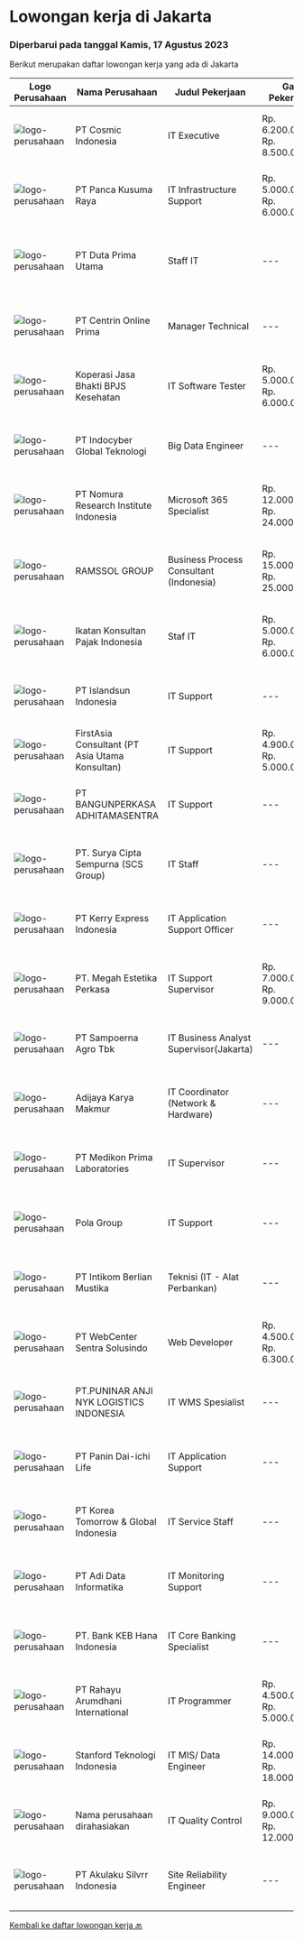 
  # Lowongan kerja di Jakarta

  ### Diperbarui pada tanggal Kamis, 17 Agustus 2023

  Berikut merupakan daftar lowongan kerja yang ada di Jakarta

  |Logo Perusahaan | Nama Perusahaan | Judul Pekerjaan | Gaji Pekerjaan | Lokasi | Deskripsi | Tanggal diunggah | Pranala |
  | -------------- | --------------- | --------------- | --------- | --------- | -------------- | ------- | ----------- |
  |![logo-perusahaan](https://image-service-cdn.seek.com.au/3a0212327ed8ad93492b1b382d1663a64a7a4660/ee4dce1061f3f616224767ad58cb2fc751b8d2dc)|PT Cosmic Indonesia|IT Executive|Rp. 6.200.000-Rp. 8.500.000|Jakarta Pusat|As an IT Executive, you will play a crucial role in supporting the organization's information technology infrastructure and ensuring the smooth...|Rabu, 16 Agustus 2023|https://www.jobstreet.co.id/id/job/it-executive-4440037?token=0~ef94f54b-169b-49dc-bf06-6cdd8d10ba63&sectionRank=1&jobId=jobstreet-id-job-4440037|
|![logo-perusahaan](https://image-service-cdn.seek.com.au/b32e8da63013388ccad8fe83b297a70c7fb12e8e/ee4dce1061f3f616224767ad58cb2fc751b8d2dc)|PT Panca Kusuma Raya|IT Infrastructure Support|Rp. 5.000.000-Rp. 6.000.000|Jakarta Pusat|Pekerjaan:   Melakukan instalasi hardware dan software   Pemeliharaan dan perbaikan sistem : CCTV, PBX, dan jaringan mikrotik.   Penanganan perbaikan...|Selasa, 15 Agustus 2023|https://www.jobstreet.co.id/id/job/it-infrastructure-support-4438147?token=0~ef94f54b-169b-49dc-bf06-6cdd8d10ba63&sectionRank=2&jobId=jobstreet-id-job-4438147|
|![logo-perusahaan](https://image-service-cdn.seek.com.au/101f12ae1a33a2c0d905791a7510da5efde9e827/ee4dce1061f3f616224767ad58cb2fc751b8d2dc)|PT Duta Prima Utama|Staff IT|---|Jakarta Pusat|JOB DESCRIPTION - STAFF IT1.Menguasai aplikasi pemprograman2.Memiliki kemampuan dalam berbahasa inggris baik lisan/tulisan3.Memiliki pengetahuan yang...|Selasa, 15 Agustus 2023|https://www.jobstreet.co.id/id/job/staff-it-4436966?token=0~ef94f54b-169b-49dc-bf06-6cdd8d10ba63&sectionRank=3&jobId=jobstreet-id-job-4436966|
|![logo-perusahaan](https://image-service-cdn.seek.com.au/48ddbe636c21bc000a7272b8a1359734e3f6415f/ee4dce1061f3f616224767ad58cb2fc751b8d2dc)|PT Centrin Online Prima|Manager Technical|---|Jakarta Selatan|kualifikasi Minimal usia 35 tahun Dapat membuat SOP  Dapat menghandle troubleshoot dan installer Harus memastikan tim mengikuti prosedur, kebijakan,...|Rabu, 16 Agustus 2023|https://www.jobstreet.co.id/id/job/manager-technical-4439164?token=0~ef94f54b-169b-49dc-bf06-6cdd8d10ba63&sectionRank=4&jobId=jobstreet-id-job-4439164|
|![logo-perusahaan](https://image-service-cdn.seek.com.au/d9c8263246abdbc5f6384f1be947a99c66410071/ee4dce1061f3f616224767ad58cb2fc751b8d2dc)|Koperasi Jasa Bhakti BPJS Kesehatan|IT Software Tester|Rp. 5.000.000-Rp. 6.000.000|Jakarta Raya|Kualifikasi : Minimal S1 Jurusan Teknologi Informasi / Sistem Informasi Minimal 1 tahun pengalaman dibidangnya Sertifikasi keahlian (BNSP / Pelatihan...|Selasa, 15 Agustus 2023|https://www.jobstreet.co.id/id/job/it-software-tester-4438539?token=0~ef94f54b-169b-49dc-bf06-6cdd8d10ba63&sectionRank=5&jobId=jobstreet-id-job-4438539|
|![logo-perusahaan](https://image-service-cdn.seek.com.au/fb7517fadedf953c5140aff81b59e180c02d5d74/ee4dce1061f3f616224767ad58cb2fc751b8d2dc)|PT Indocyber Global Teknologi|Big Data Engineer|---|Jakarta Raya|Job Requirements Bachelor degree in Computer Science, or IT related fields 1.5 years of Big Data Engineering Experience using Python and Scala for...|Rabu, 16 Agustus 2023|https://www.jobstreet.co.id/id/job/big-data-engineer-4439206?token=0~ef94f54b-169b-49dc-bf06-6cdd8d10ba63&sectionRank=6&jobId=jobstreet-id-job-4439206|
|![logo-perusahaan](https://image-service-cdn.seek.com.au/37457cf8771d0d94c48e9e43a8e81a943fce490a/ee4dce1061f3f616224767ad58cb2fc751b8d2dc)|PT Nomura Research Institute Indonesia|Microsoft 365 Specialist|Rp. 12.000.000-Rp. 24.000.000|Jakarta Pusat|As a Microsoft 365 Specialist, you love working with Microsoft 365 solutions. You will focus to secure a growth journey and digital...|Rabu, 16 Agustus 2023|https://www.jobstreet.co.id/id/job/microsoft-365-specialist-4439562?token=0~ef94f54b-169b-49dc-bf06-6cdd8d10ba63&sectionRank=7&jobId=jobstreet-id-job-4439562|
|![logo-perusahaan](https://image-service-cdn.seek.com.au/b88aac442f4056c60471dea3bc7b14f4f7e003a6/ee4dce1061f3f616224767ad58cb2fc751b8d2dc)|RAMSSOL GROUP|Business Process Consultant (Indonesia)|Rp. 15.000.000-Rp. 25.000.000|Jakarta Barat|Job Responsibilities: Gather and translate client requirements into functional requirements in a clear manner that is comprehensible to the client and...|Kamis, 17 Agustus 2023|https://www.jobstreet.co.id/id/job/business-process-consultant-indonesia-5494179/origin/my?token=0~ef94f54b-169b-49dc-bf06-6cdd8d10ba63&sectionRank=8&jobId=jobstreet-my-job-5494179|
|![logo-perusahaan](https://i.ibb.co/sqvTCh9/112815900-stock-vector-no-image-available-icon-flat-vector.webp)|Ikatan Konsultan Pajak Indonesia|Staf IT|Rp. 5.000.000-Rp. 6.000.000|Jakarta Selatan|Deskripsi Pekerjaan Staf IT:1. Maintenance dan menghandle troubleshooting.2. Instalasi, pemeliharaan, perbaikan jaringan.3. Konfigurasi PC,...|Rabu, 16 Agustus 2023|https://www.jobstreet.co.id/id/job/staf-it-4439970?token=0~ef94f54b-169b-49dc-bf06-6cdd8d10ba63&sectionRank=9&jobId=jobstreet-id-job-4439970|
|![logo-perusahaan](https://image-service-cdn.seek.com.au/873276a4c24b96c0178d6c6655fae9d8af75835d/ee4dce1061f3f616224767ad58cb2fc751b8d2dc)|PT Islandsun Indonesia|IT Support|---|Jakarta Barat|• Pendidikan minimal SMK (Teknik Komputer Jaringan).• Usia maksimal 30 tahun.• Pengalaman minimal 1 Tahun sebagai IT Support• Wajib memiliki...|Rabu, 16 Agustus 2023|https://www.jobstreet.co.id/id/job/it-support-4439396?token=0~ef94f54b-169b-49dc-bf06-6cdd8d10ba63&sectionRank=10&jobId=jobstreet-id-job-4439396|
|![logo-perusahaan](https://image-service-cdn.seek.com.au/712cc0c83c7e09324ec832865840221addc7f0be/ee4dce1061f3f616224767ad58cb2fc751b8d2dc)|FirstAsia Consultant (PT Asia Utama Konsultan)|IT Support|Rp. 4.900.000-Rp. 5.000.000|Jakarta Utara|Klien kami di bidang IT (Telecommunications) membutuhkan untuk posisi IT SupportPersyaratan : -Memahami konfigurasi wireless...|Selasa, 15 Agustus 2023|https://www.jobstreet.co.id/id/job/it-support-4438635?token=0~ef94f54b-169b-49dc-bf06-6cdd8d10ba63&sectionRank=11&jobId=jobstreet-id-job-4438635|
|![logo-perusahaan](https://image-service-cdn.seek.com.au/9e3bc6c11dc010869fe34f016752c6bbaa587647/ee4dce1061f3f616224767ad58cb2fc751b8d2dc)|PT BANGUNPERKASA  ADHITAMASENTRA|IT Support|---|Jakarta Barat|Job Description Installation anda troubleshooting network device (Mikrotik, Cisco) Installation and troubleshooting Server Windows (SQL,...|Rabu, 16 Agustus 2023|https://www.jobstreet.co.id/id/job/it-support-4439596?token=0~ef94f54b-169b-49dc-bf06-6cdd8d10ba63&sectionRank=12&jobId=jobstreet-id-job-4439596|
|![logo-perusahaan](https://image-service-cdn.seek.com.au/5b900912b7c06929665ff50a293fde3801dff1a6/ee4dce1061f3f616224767ad58cb2fc751b8d2dc)|PT. Surya Cipta Sempurna (SCS Group)|IT Staff|---|Jakarta Barat|Job Description Support operational teams of the company. Installing and configuring computer hardware, software, systems and networks such as PC,...|Selasa, 15 Agustus 2023|https://www.jobstreet.co.id/id/job/it-staff-4438724?token=0~ef94f54b-169b-49dc-bf06-6cdd8d10ba63&sectionRank=13&jobId=jobstreet-id-job-4438724|
|![logo-perusahaan](https://image-service-cdn.seek.com.au/72e4173705bcab1ef42bc18021013bbe46ee65d1/ee4dce1061f3f616224767ad58cb2fc751b8d2dc)|PT Kerry Express Indonesia|IT Application Support Officer|---|Jakarta Timur|Application Support roles are responding to the technical problems that occur abruptly and require immediate solutions. The following duties and...|Rabu, 16 Agustus 2023|https://www.jobstreet.co.id/id/job/it-application-support-officer-4439629?token=0~ef94f54b-169b-49dc-bf06-6cdd8d10ba63&sectionRank=14&jobId=jobstreet-id-job-4439629|
|![logo-perusahaan](https://image-service-cdn.seek.com.au/9bdb72a185e2528617a98065d77f6f503078ce56/ee4dce1061f3f616224767ad58cb2fc751b8d2dc)|PT. Megah Estetika Perkasa|IT Support Supervisor|Rp. 7.000.000-Rp. 9.000.000|Jakarta Raya|Job Description: Bertanggung Jawab atas semua pekerjaan IT Support Bertanggung Jawab atas IT Support Team Qualification: Usia Maks 30 Tahun Memiliki...|Selasa, 15 Agustus 2023|https://www.jobstreet.co.id/id/job/it-support-supervisor-4438307?token=0~ef94f54b-169b-49dc-bf06-6cdd8d10ba63&sectionRank=15&jobId=jobstreet-id-job-4438307|
|![logo-perusahaan](https://image-service-cdn.seek.com.au/a199e5ad539e864348a6bdb413365c1f645b91a3/ee4dce1061f3f616224767ad58cb2fc751b8d2dc)|PT Sampoerna Agro Tbk|IT Business Analyst Supervisor(Jakarta)|---|Jakarta Selatan|Analyze &amp; Design Business Process. Provide feasibility analysis and appropriate solution. Engage in project implementation &amp; Enhancement....|Rabu, 16 Agustus 2023|https://www.jobstreet.co.id/id/job/it-business-analyst-supervisor-jakarta-4440196?token=0~ef94f54b-169b-49dc-bf06-6cdd8d10ba63&sectionRank=16&jobId=jobstreet-id-job-4440196|
|![logo-perusahaan](https://image-service-cdn.seek.com.au/7d360f3b15ed33b729a7fb93d18267d1619fe450/ee4dce1061f3f616224767ad58cb2fc751b8d2dc)|Adijaya Karya Makmur|IT Coordinator (Network & Hardware)|---|Jakarta Selatan|Kualifikasi Umum: Pendidikan minimal Diploma dari jurusan Teknik Informatika, Sistem Informatika Paham seputar Hardware &amp; Jaringan. Memiliki...|Rabu, 16 Agustus 2023|https://www.jobstreet.co.id/id/job/it-coordinator-network-hardware-4439378?token=0~ef94f54b-169b-49dc-bf06-6cdd8d10ba63&sectionRank=17&jobId=jobstreet-id-job-4439378|
|![logo-perusahaan](https://image-service-cdn.seek.com.au/5a590b9bc1c4e1b7923875fc429f3cbe2497fb1d/ee4dce1061f3f616224767ad58cb2fc751b8d2dc)|PT Medikon Prima Laboratories|IT Supervisor|---|Jakarta Barat|Deskripsi Pekerjaan : Melakukan perawatan asset IT (Laptop/PC/Server/Printer/Router/dll) Melakukan troubleshooting terkait IT...|Selasa, 15 Agustus 2023|https://www.jobstreet.co.id/id/job/it-supervisor-4438565?token=0~ef94f54b-169b-49dc-bf06-6cdd8d10ba63&sectionRank=18&jobId=jobstreet-id-job-4438565|
|![logo-perusahaan](https://image-service-cdn.seek.com.au/95ec67feabfefef005872c87f2abb3b805763534/ee4dce1061f3f616224767ad58cb2fc751b8d2dc)|Pola Group|IT Support|---|Jakarta Pusat|IT SupportApakah Anda orang yang kami cari ? Cepat tanggap dalam menghandle troubleshooting hardware, software &amp; network Mampu memberikan...|Senin, 14 Agustus 2023|https://www.jobstreet.co.id/id/job/it-support-4436450?token=0~ef94f54b-169b-49dc-bf06-6cdd8d10ba63&sectionRank=19&jobId=jobstreet-id-job-4436450|
|![logo-perusahaan](https://image-service-cdn.seek.com.au/ea5f264702bab5af336fb703e911912eeb350135/ee4dce1061f3f616224767ad58cb2fc751b8d2dc)|PT Intikom Berlian Mustika|Teknisi (IT - Alat Perbankan)|---|Jakarta Selatan|Memperbaiki perangkat IT, khususnya perangkat IT Perbankan seperti : ATM, CRM, EDC, mesin sortir uang, Pasbook printer, laptop dan printer. Melakukan...|Selasa, 15 Agustus 2023|https://www.jobstreet.co.id/id/job/teknisi-it-alat-perbankan-4438369?token=0~ef94f54b-169b-49dc-bf06-6cdd8d10ba63&sectionRank=20&jobId=jobstreet-id-job-4438369|
|![logo-perusahaan](https://image-service-cdn.seek.com.au/0c7d477812b060f42de881cc7f5e0c3631105c8f/ee4dce1061f3f616224767ad58cb2fc751b8d2dc)|PT WebCenter Sentra Solusindo|Web Developer|Rp. 4.500.000-Rp. 6.300.000|Jakarta Pusat|DIBUTUHKAN SEGERAWebCenter Technologies,IncPerusahaan Software Development dan System Integrator yang berdiri sejak tahun 1999, membutuhkan tenaga...|Selasa, 15 Agustus 2023|https://www.jobstreet.co.id/id/job/web-developer-4437724?token=0~ef94f54b-169b-49dc-bf06-6cdd8d10ba63&sectionRank=21&jobId=jobstreet-id-job-4437724|
|![logo-perusahaan](https://image-service-cdn.seek.com.au/51f79166f2b42db3e4b5bb3bee0ef135ab62f844/ee4dce1061f3f616224767ad58cb2fc751b8d2dc)|PT.PUNINAR ANJI NYK LOGISTICS INDONESIA|IT WMS Spesialist|---|Jakarta Raya|Job Description : Ensuring the WMS (Warehouse Management System) functions properly and normally. Review, evaluate and implement development in WMS...|Rabu, 16 Agustus 2023|https://www.jobstreet.co.id/id/job/it-wms-spesialist-4440158?token=0~ef94f54b-169b-49dc-bf06-6cdd8d10ba63&sectionRank=22&jobId=jobstreet-id-job-4440158|
|![logo-perusahaan](https://image-service-cdn.seek.com.au/08a7befefd32c0d6401536c42779dd4c6b993096/ee4dce1061f3f616224767ad58cb2fc751b8d2dc)|PT Panin Dai-ichi Life|IT Application Support|---|Jakarta Barat|Growing your career as a full time IT Application Support at Panin Dai-ichi Life is a fantastic opportunity to develop excellent skills. We are...|Rabu, 16 Agustus 2023|https://www.jobstreet.co.id/id/job/it-application-support-4439149?token=0~ef94f54b-169b-49dc-bf06-6cdd8d10ba63&sectionRank=23&jobId=jobstreet-id-job-4439149|
|![logo-perusahaan](https://image-service-cdn.seek.com.au/8f425c292efee2a2ea8c30161bad560715b52e20/ee4dce1061f3f616224767ad58cb2fc751b8d2dc)|PT Korea Tomorrow & Global  Indonesia|IT Service Staff|---|Jakarta Raya|Job Spesification: Implement the installation, maintenance and repair of software systems and other computer equipment, as well as ensuring the...|Senin, 14 Agustus 2023|https://www.jobstreet.co.id/id/job/it-service-staff-4436159?token=0~ef94f54b-169b-49dc-bf06-6cdd8d10ba63&sectionRank=24&jobId=jobstreet-id-job-4436159|
|![logo-perusahaan](https://image-service-cdn.seek.com.au/012c6a6301706b2c341b36003217bd61b6d53345/ee4dce1061f3f616224767ad58cb2fc751b8d2dc)|PT Adi Data Informatika|IT Monitoring Support|---|Jakarta Barat|Application Monitoring Support-S1 di bidang IT maupun jurusan lain yang relevan- Pengalaman minimal 1 tahun dalam monitoring/pengelolaan aplikasi,...|Selasa, 15 Agustus 2023|https://www.jobstreet.co.id/id/job/it-monitoring-support-4437896?token=0~ef94f54b-169b-49dc-bf06-6cdd8d10ba63&sectionRank=25&jobId=jobstreet-id-job-4437896|
|![logo-perusahaan](https://image-service-cdn.seek.com.au/70f82ce476ac5b5d67cdfd72ec1e40da68edade2/ee4dce1061f3f616224767ad58cb2fc751b8d2dc)|PT. Bank KEB Hana Indonesia|IT Core Banking Specialist|---|Jakarta Raya|Job Description Develop and maintain core banking applications to support banking activities Make analysis based on user's requirements Prepare...|Rabu, 16 Agustus 2023|https://www.jobstreet.co.id/id/job/it-core-banking-specialist-4439473?token=0~ef94f54b-169b-49dc-bf06-6cdd8d10ba63&sectionRank=26&jobId=jobstreet-id-job-4439473|
|![logo-perusahaan](https://image-service-cdn.seek.com.au/7b1b605fb549f75c1d73c844289c6c78492550bc/ee4dce1061f3f616224767ad58cb2fc751b8d2dc)|PT Rahayu Arumdhani International|IT Programmer|Rp. 4.500.000-Rp. 5.000.000|Jakarta Selatan|Maintain existing web apps Maintain network Create web-based applications for internal use Optimizing source code Maintain Operating System Profiling...|Rabu, 16 Agustus 2023|https://www.jobstreet.co.id/id/job/it-programmer-4439420?token=0~ef94f54b-169b-49dc-bf06-6cdd8d10ba63&sectionRank=27&jobId=jobstreet-id-job-4439420|
|![logo-perusahaan](https://i.ibb.co/sqvTCh9/112815900-stock-vector-no-image-available-icon-flat-vector.webp)|Stanford Teknologi Indonesia|IT MIS/ Data Engineer|Rp. 14.000.000-Rp. 18.000.000|Jakarta Pusat|Planning and implementation of information management system development with business analysis as needed. Optimize and analyze database...|Rabu, 16 Agustus 2023|https://www.jobstreet.co.id/id/job/it-mis-data-engineer-4439260?token=0~ef94f54b-169b-49dc-bf06-6cdd8d10ba63&sectionRank=28&jobId=jobstreet-id-job-4439260|
|![logo-perusahaan](https://i.ibb.co/sqvTCh9/112815900-stock-vector-no-image-available-icon-flat-vector.webp)|Nama perusahaan dirahasiakan|IT Quality Control|Rp. 9.000.000-Rp. 12.000.000|Jakarta Pusat|Kualifikasi: Bachelor's degree in Informatics Engineering, Computer Science, or a related field. In-depth knowledge of software testing principles and...|Rabu, 16 Agustus 2023|https://www.jobstreet.co.id/id/job/it-quality-control-4439533?token=0~ef94f54b-169b-49dc-bf06-6cdd8d10ba63&sectionRank=29&jobId=jobstreet-id-job-4439533|
|![logo-perusahaan](https://image-service-cdn.seek.com.au/e41717404f7adc5ec4ded90f39e927f60e2f08a3/ee4dce1061f3f616224767ad58cb2fc751b8d2dc)|PT Akulaku Silvrr Indonesia|Site Reliability Engineer|---|Jakarta Raya|...|Rabu, 16 Agustus 2023|https://www.jobstreet.co.id/id/job/site-reliability-engineer-4439326?token=0~ef94f54b-169b-49dc-bf06-6cdd8d10ba63&sectionRank=30&jobId=jobstreet-id-job-4439326|


  [Kembali ke daftar lowongan kerja 🔙](../README.md#daftar-lowongan-kerja)
  